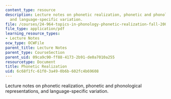 ```yaml
---
content_type: resource
description: Lecture notes on phonetic realization, phonetic and phonological representations,
  and language-specific variation.
file: /courses/24-964-topics-in-phonology-phonetic-realization-fall-2006/6c68f1fc61f03a490b6b602fc4b69608_MIT24_964F06_lec01_intro.pdf
file_type: application/pdf
learning_resource_types:
- Lecture Notes
ocw_type: OCWFile
parent_title: Lecture Notes
parent_type: CourseSection
parent_uid: 09ca9c90-ff88-4173-2b91-de0a7010a255
resourcetype: Document
title: Phonetic Realization
uid: 6c68f1fc-61f0-3a49-0b6b-602fc4b69608
---
```

Lecture notes on phonetic realization, phonetic and phonological representations, and language-specific variation.

